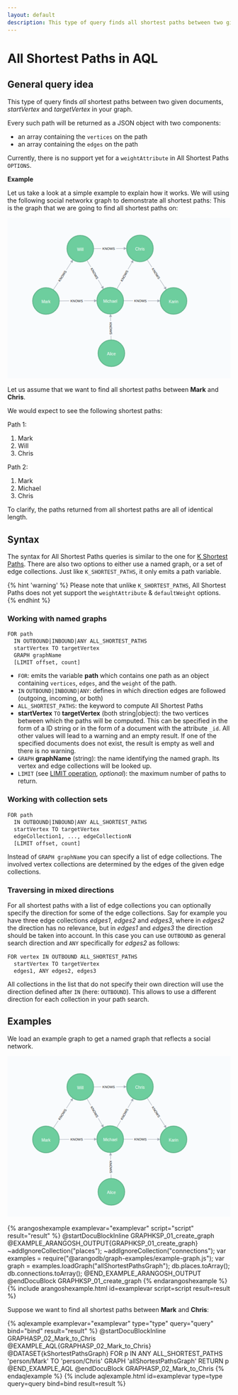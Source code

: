 ```yaml
---
layout: default
description: This type of query finds all shortest paths between two given documents(startVertex and targetVertex) in your graph
---
```

All Shortest Paths in AQL
=======================

General query idea
------------------

This type of query finds *all* shortest paths between two given documents, *startVertex* and *targetVertex* in your graph.

Every such path will be returned as a JSON object with two components:

- an array containing the `vertices` on the path
- an array containing the `edges` on the path

Currently, there is no support yet for a `weightAttribute` in All Shortest Paths `OPTIONS`.

<!-- {% include youtube.html id="XdITulJFdVo" %} -->

**Example**

Let us take a look at a simple example to explain how it works.
We will using the following social networkx graph to demonstrate all shortest paths:
This is the graph that we are going to find all shortest paths on:

![Social Network](../images/social_graph_2.png)

Let us assume that we want to find all shortest paths between **Mark** and **Chris**.

We would expect to see the following shortest paths:

Path 1:
1. Mark
2. Will
3. Chris

Path 2:
1. Mark
2. Michael 
3. Chris

To clarify, the paths returned from all shortest paths are all of identical length.


Syntax
------

The syntax for All Shortest Paths queries is similar to the one for
[K Shortest Paths](graphs-kshortest-paths.html). There are also two options to
either use a named graph, or a set of edge collections. Just like `K_SHORTEST_PATHS`, it only emits a path variable.

{% hint 'warning' %}
Please note that unlike `K_SHORTEST_PATHS`, All Shortest Paths does not yet support the `weightAttribute` & `defaultWeight` options.
{% endhint %}

### Working with named graphs

```aql
FOR path
  IN OUTBOUND|INBOUND|ANY ALL_SHORTEST_PATHS
  startVertex TO targetVertex
  GRAPH graphName
  [LIMIT offset, count]
```

- `FOR`: emits the variable **path** which contains one path as an object containing 
   `vertices`, `edges`, and the `weight` of the path.
- `IN` `OUTBOUND|INBOUND|ANY`: defines in which direction
  edges are followed (outgoing, incoming, or both)
- `ALL_SHORTEST_PATHS`: the keyword to compute All Shortest Paths
- **startVertex** `TO` **targetVertex** (both string\|object): the two vertices between
  which the paths will be computed. This can be specified in the form of
  a ID string or in the form of a document with the attribute `_id`. All other
  values will lead to a warning and an empty result. If one of the specified
  documents does not exist, the result is empty as well and there is no warning.
- `GRAPH` **graphName** (string): the name identifying the named graph. Its vertex and
  edge collections will be looked up.
- `LIMIT` (see [LIMIT operation](operations-limit.html), *optional*):
  the maximum number of paths to return.

### Working with collection sets

```aql
FOR path
  IN OUTBOUND|INBOUND|ANY ALL_SHORTEST_PATHS
  startVertex TO targetVertex
  edgeCollection1, ..., edgeCollectionN
  [LIMIT offset, count]
```

Instead of `GRAPH graphName` you can specify a list of edge collections.
The involved vertex collections are determined by the edges of the given
edge collections. 

### Traversing in mixed directions

For all shortest paths with a list of edge collections you can optionally specify the
direction for some of the edge collections. Say for example you have three edge
collections *edges1*, *edges2* and *edges3*, where in *edges2* the direction
has no relevance, but in *edges1* and *edges3* the direction should be taken into
account. In this case you can use `OUTBOUND` as general search direction and `ANY`
specifically for *edges2* as follows:

```aql
FOR vertex IN OUTBOUND ALL_SHORTEST_PATHS
  startVertex TO targetVertex
  edges1, ANY edges2, edges3
```

All collections in the list that do not specify their own direction will use the
direction defined after `IN` (here: `OUTBOUND`). This allows to use a different
direction for each collection in your path search.

Examples
--------

We load an example graph to get a named graph that reflects a social network.

![Social Network](../images/social_graph_2.png)

{% arangoshexample examplevar="examplevar" script="script" result="result" %}
    @startDocuBlockInline GRAPHKSP_01_create_graph
    @EXAMPLE_ARANGOSH_OUTPUT{GRAPHKSP_01_create_graph}
    ~addIgnoreCollection("places");
    ~addIgnoreCollection("connections");
    var examples = require("@arangodb/graph-examples/example-graph.js");
    var graph = examples.loadGraph("allShortestPathsGraph");
    db.places.toArray();
    db.connections.toArray();
    @END_EXAMPLE_ARANGOSH_OUTPUT
    @endDocuBlock GRAPHKSP_01_create_graph
{% endarangoshexample %}
{% include arangoshexample.html id=examplevar script=script result=result %}

Suppose we want to find all shortest paths between **Mark** and **Chris**:

{% aqlexample examplevar="examplevar" type="type" query="query" bind="bind" result="result" %}
    @startDocuBlockInline GRAPHASP_02_Mark_to_Chris
    @EXAMPLE_AQL{GRAPHASP_02_Mark_to_Chris}
    @DATASET{kShortestPathsGraph}
    FOR p IN ANY ALL_SHORTEST_PATHS
      'person/Mark' TO 'person/Chris'
      GRAPH 'allShortestPathsGraph'
      RETURN p
    @END_EXAMPLE_AQL
    @endDocuBlock GRAPHASP_02_Mark_to_Chris
{% endaqlexample %}
{% include aqlexample.html id=examplevar type=type query=query bind=bind result=result %}
